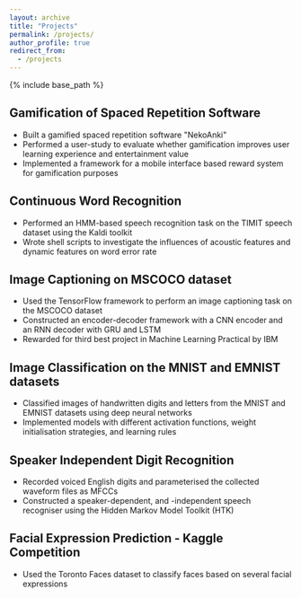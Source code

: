 ```yaml
---
layout: archive
title: "Projects"
permalink: /projects/
author_profile: true
redirect_from:
  - /projects
---
```


{% include base_path %}


Gamification of Spaced Repetition Software
------
* Built a gamified spaced repetition software "NekoAnki"
* Performed a user-study to evaluate whether gamification improves user learning experience and entertainment value
* Implemented a framework for a mobile interface based reward system for gamification purposes


Continuous Word Recognition
------
* Performed an HMM-based speech recognition task on the TIMIT speech dataset using the Kaldi toolkit
* Wrote shell scripts to investigate the influences of acoustic features and dynamic features on word error rate



Image Captioning on MSCOCO dataset
------
* Used the TensorFlow framework to perform an image captioning task on the MSCOCO dataset
* Constructed an encoder-decoder framework with a CNN encoder and an RNN decoder with GRU and LSTM
* Rewarded for third best project in Machine Learning Practical by IBM



Image Classification on the MNIST and EMNIST datasets
------
* Classified images of handwritten digits and letters from the MNIST and EMNIST datasets using deep neural networks
* Implemented models with different activation functions, weight initialisation strategies, and learning rules



Speaker Independent Digit Recognition
------
* Recorded voiced English digits and parameterised the collected waveform files as MFCCs
* Constructed a speaker-dependent, and -independent speech recogniser using the Hidden Markov Model Toolkit (HTK)


Facial Expression Prediction - Kaggle Competition
------
* Used the Toronto Faces dataset to classify faces based on several facial expressions
